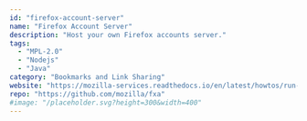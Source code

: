 ```yaml
---
id: "firefox-account-server"
name: "Firefox Account Server"
description: "Host your own Firefox accounts server."
tags:
  - "MPL-2.0"
  - "Nodejs"
  - "Java"
category: "Bookmarks and Link Sharing"
website: "https://mozilla-services.readthedocs.io/en/latest/howtos/run-fxa.html"
repo: "https://github.com/mozilla/fxa"
#image: "/placeholder.svg?height=300&width=400"
---
```


